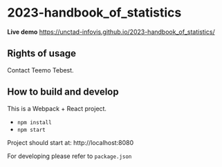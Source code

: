# 2023-handbook_of_statistics

**Live demo** https://unctad-infovis.github.io/2023-handbook_of_statistics/

## Rights of usage

Contact Teemo Tebest.

## How to build and develop

This is a Webpack + React project.

* `npm install`
* `npm start`

Project should start at: http://localhost:8080

For developing please refer to `package.json`